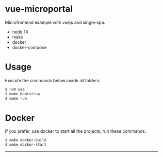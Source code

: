 # vue-microportal
Microfrontend example with vuejs and single-spa.

* node 14
* make
* docker
* docker-compose

# Usage

Execute the commands below inside all folders:
```bash
$ nvm use
$ make bootstrap
$ make run
```

# Docker

If you prefer, use docker to start all the projects, run these commands:

```bash
$ make docker-build
$ make docker-start
```

___
